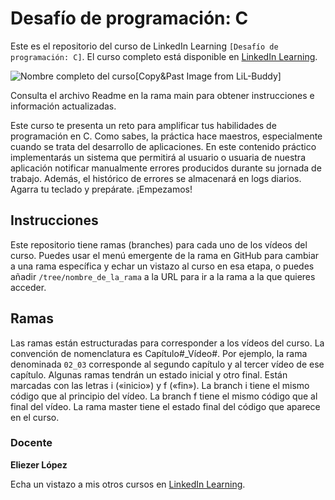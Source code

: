 # Desafío de programación: C

Este es el repositorio del curso de LinkedIn Learning `[Desafío de programación: C]`. El curso completo está disponible en [LinkedIn Learning][lil-course-url].

![Nombre completo del curso][lil-thumbnail-url][Copy&Past Image from LiL-Buddy] 

Consulta el archivo Readme en la rama main para obtener instrucciones e información actualizadas.

Este curso te presenta un reto para amplificar tus habilidades de programación en C. Como sabes, la práctica hace maestros, especialmente cuando se trata del desarrollo de aplicaciones. En este contenido práctico implementarás un sistema que permitirá al usuario o usuaria de nuestra aplicación notificar manualmente errores producidos durante su jornada de trabajo. Además, el histórico de errores se almacenará en logs diarios. Agarra tu teclado y prepárate. ¡Empezamos!

## Instrucciones

Este repositorio tiene ramas (branches) para cada uno de los vídeos del curso. Puedes usar el menú emergente de la rama en GitHub para cambiar a una rama específica y echar un vistazo al curso en esa etapa, o puedes añadir `/tree/nombre_de_la_rama` a la URL para ir a la rama a la que quieres acceder.

## Ramas

Las ramas están estructuradas para corresponder a los vídeos del curso. La convención de nomenclatura es Capítulo#_Vídeo#. Por ejemplo, la rama denominada `02_03` corresponde al segundo capítulo y al tercer vídeo de ese capítulo. Algunas ramas tendrán un estado inicial y otro final. Están marcadas con las letras i («inicio») y f («fin»). La branch i tiene el mismo código que al principio del vídeo. La branch f tiene el mismo código que al final del vídeo. La rama master tiene el estado final del código que aparece en el curso.

### Docente

**Eliezer López**

Echa un vistazo a mis otros cursos en [LinkedIn Learning](https://www.linkedin.com/learning/instructors/eliezer-lopez).

[0]: # (Replace these placeholder URLs with actual course URLs)
[lil-course-url]: https://www.linkedin.com/learning/building-a-graphql-project-with-react-js
[lil-thumbnail-url]: https://cdn.lynda.com/course/2875095/2875095-1615224395432-16x9.jpg

[1]: # (End of ES-Instruction ###############################################################################################)
